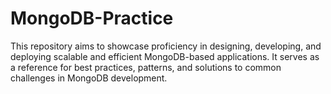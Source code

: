 # MongoDB-Practice
This repository aims to showcase proficiency in designing, developing, and deploying scalable and efficient MongoDB-based applications. It serves as a reference for best practices, patterns, and solutions to common challenges in MongoDB development.
